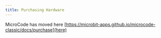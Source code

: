 ```yaml
---
title: Purchasing Hardware
---
```

MicroCode has moved here [https://microbit-apps.github.io/microcode-classic/docs/purchase](here)